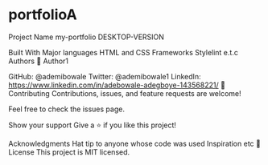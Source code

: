 # portfolioA

Project Name
my-portfolio
DESKTOP-VERSION

Built With
Major languages HTML and CSS
Frameworks
Stylelint e.t.c
Authors
👤 Author1

GitHub: @ademibowale
Twitter: @ademibowale1
LinkedIn: https://www.linkedin.com/in/adebowale-adegboye-143568221/
🤝 Contributing
Contributions, issues, and feature requests are welcome!

Feel free to check the issues page.

Show your support
Give a ⭐ if you like this project!

Acknowledgments
Hat tip to anyone whose code was used
Inspiration
etc
📝 License
This project is MIT licensed.